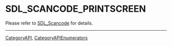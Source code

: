 # SDL_SCANCODE_PRINTSCREEN

Please refer to [SDL_Scancode](SDL_Scancode) for details.

----
[CategoryAPI](CategoryAPI), [CategoryAPIEnumerators](CategoryAPIEnumerators)


